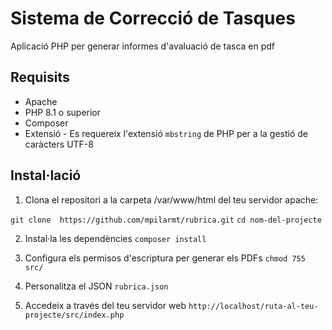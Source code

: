 # Sistema de Correcció de Tasques

Aplicació PHP per generar informes d'avaluació de tasca en pdf

## Requisits

- Apache
- PHP 8.1 o superior
- Composer
- Extensió - Es requereix l'extensió `mbstring` de PHP per a la gestió de caràcters UTF-8


## Instal·lació

1. Clona el repositori a la carpeta /var/www/html del teu servidor apache:

`git clone  https://github.com/mpilarmt/rubrica.git`
`cd nom-del-projecte`

2. Instal·la les dependències
`composer install`

3. Configura els permisos d'escriptura per generar els PDFs
`chmod 755 src/`

4. Personalitza el JSON
`rubrica.json`
4. Accedeix a través del teu servidor web
`http://localhost/ruta-al-teu-projecte/src/index.php`
